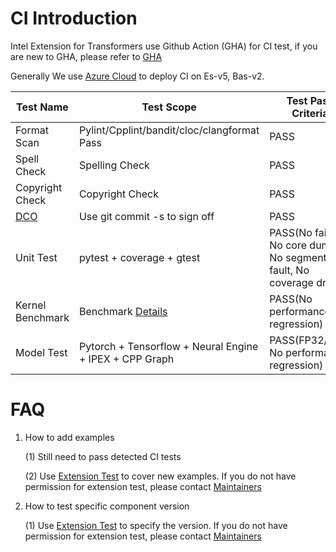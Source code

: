 # CI Introduction
Intel Extension for Transformers use Github Action (GHA) for CI test, if you are new to GHA, please refer to [GHA](https://docs.github.com/en/actions)


Generally We use [Azure Cloud](https://azure.microsoft.com/en-us/pricing/purchase-options/pay-as-you-go) to deploy CI on Es-v5, Bas-v2. 


|     Test Name                 |     Test Scope                        |     Test Pass Criteria    |
|-------------------------------|-----------------------------------------------|---------------|
|     Format Scan               |     Pylint/Cpplint/bandit/cloc/clangformat Pass           |     PASS         |
|     Spell Check               |     Spelling Check                               |     PASS         |
|     Copyright Check           |     Copyright Check        |     PASS         |
|     [DCO](https://github.com/apps/dco/)                       |     Use git commit -s to sign off              |     PASS         |
|     Unit Test    |   pytest + coverage + gtest |     PASS(No failure, No core dump, No segmentation fault, No coverage drop)         |
|     Kernel Benchmark          |      Benchmark [Details](../intel_extension_for_transformers/llm/runtime/deprecated/test/kernels/benchmark)               |     PASS(No performance regression)        |
|     Model Test       |   Pytorch + Tensorflow + Neural Engine + IPEX + CPP Graph   |     PASS(FP32/INT8 No performance regression)         |

# FAQ
1. How to add examples

    (1) Still need to pass detected CI tests

    (2) Use [Extension Test](https://inteltf-jenk.sh.intel.com/view/nlp-toolkit-validation/job/nlp-toolkit-validation-top-mr-extension/) to cover new examples. If you do not have permission for extension test, please contact [Maintainers](inc.maintainers@intel.com)


2. How to test specific component version

    (1) Use [Extension Test](https://inteltf-jenk.sh.intel.com/view/nlp-toolkit-validation/job/nlp-toolkit-validation-top-mr-extension/) to specify the version. If you do not have permission for extension test, please contact [Maintainers](inc.maintainers@intel.com)

